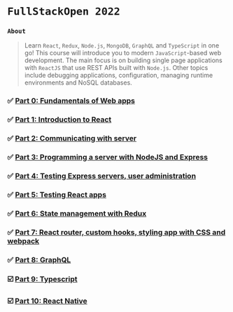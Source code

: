 # `FullStackOpen 2022`

### `About`

> Learn `React`, `Redux`, `Node.js`, `MongoDB`, `GraphQL` and `TypeScript` in one go! This course will introduce you to modern `JavaScript`-based web development. The main focus is on building single page applications with `ReactJS` that use REST APIs built with `Node.js`.
Other topics include debugging applications, configuration, managing runtime environments and NoSQL databases.

### ✅ [Part 0:  Fundamentals of Web apps](https://github.com/adityash1/FullStackOpen-Exercises/tree/main/part0)

### ✅ [Part 1:  Introduction to React](https://github.com/adityash1/FullStackOpen-Exercises/tree/main/part1) 

### ✅ [Part 2:  Communicating with server](https://github.com/adityash1/FullStackOpen-Exercises/tree/main/part2)

### ✅ [Part 3:  Programming a server with NodeJS and Express](https://github.com/adityash1/FullStackOpen-Exercises/tree/main/part3) 

### ✅ [Part 4:  Testing Express servers, user administration](https://github.com/adityash1/FullStackOpen-Exercises/tree/main/part4)

### ✅ [Part 5:  Testing React apps](https://github.com/adityash1/FullStackOpen-Exercises/tree/main/part5)

### ✅ [Part 6:  State management with Redux](https://github.com/adityash1/FullStackOpen-Exercises/tree/main/part6)

### ✅ [Part 7:  React router, custom hooks, styling app with CSS and webpack](https://github.com/adityash1/FullStackOpen-Exercises/tree/main/part7)

### ✅ [Part 8:  GraphQL](https://github.com/adityash1/FullStackOpen-Exercises/tree/main/part8) 

### ☑️ [Part 9:  Typescript](https://github.com/adityash1/FullStackOpen-Exercises/tree/main/part9) 

### ☑️ [Part 10: React Native](https://github.com/adityash1/FullStackOpen-Exercises/tree/main/part10)
